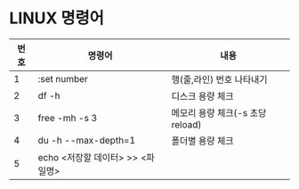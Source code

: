 # LINUX 명령어
| 번호 | 명령어 | 내용 |
|---|---|---|
|1|:set number|행(줄,라인) 번호 나타내기|
|2|df -h|디스크 용량 체크|
|3|free -mh -s 3|메모리 용량 체크(-s 초당 reload)|
|4|du -h --max-depth=1|폴더별 용량 체크|
|5|echo <저장할 데이터> >> <파일명>
